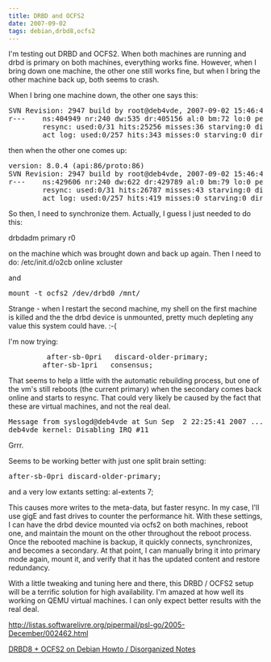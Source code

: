 ```yaml
---
title: DRBD and OCFS2
date: 2007-09-02
tags: debian,drbd8,ocfs2
---
```

I'm testing out DRBD and OCFS2. When both machines are running and drbd is primary on both machines, everything works fine. However, when I bring down one machine, the other one still works fine, but when I bring the other machine back up, both seems to crash.

When I bring one machine down, the other one says this:

<pre class="terminal">
SVN Revision: 2947 build by root@deb4vde, 2007-09-02 15:46:47 0: cs:WFConnection st:Primary/Unknown ds:UpToDate/DUnknown C
r---    ns:404949 nr:240 dw:535 dr:405156 al:0 bm:72 lo:0 pe:0 ua:0 ap:0
        resync: used:0/31 hits:25256 misses:36 starving:0 dirty:0 changed:36
        act_log: used:0/257 hits:343 misses:0 starving:0 dirty:0 changed:0
</pre>

then when the other one comes up:

<pre class="terminal">
version: 8.0.4 (api:86/proto:86)
SVN Revision: 2947 build by root@deb4vde, 2007-09-02 15:46:47 0: cs:Connected st:Primary/Secondary ds:UpToDate/UpToDate C
r---    ns:429606 nr:240 dw:622 dr:429789 al:0 bm:79 lo:0 pe:0 ua:0 ap:0
        resync: used:0/31 hits:26787 misses:43 starving:0 dirty:0 changed:43
        act_log: used:0/257 hits:419 misses:0 starving:0 dirty:0 changed:0
</pre>

So then, I need to synchronize them. Actually, I guess I just needed to do this:

drbdadm primary r0

on the machine which was brought down and back up again. Then I need to do: /etc/init.d/o2cb online xcluster

and

<pre class="terminal">
mount -t ocfs2 /dev/drbd0 /mnt/
</pre>

Strange - when I restart the second machine, my shell on the first machine is killed and the the drbd device is unmounted, pretty much depleting any value this system could have. :-(

I'm now trying:

<pre class="terminal">
         after-sb-0pri   discard-older-primary;
        after-sb-1pri   consensus;
</pre>

That seems to help a little with the automatic rebuilding process, but one of the vm's still reboots (the current primary) when the secondary comes back online and starts to resync. That could very likely be caused by the fact that these are virtual machines, and not the real deal.

<pre class="terminal">
Message from syslogd@deb4vde at Sun Sep  2 22:25:41 2007 ...
deb4vde kernel: Disabling IRQ #11
</pre>

Grrr.

Seems to be working better with just one split brain setting:

<pre class="terminal">
after-sb-0pri discard-older-primary;
</pre>

and a very low extants setting:  al-extents 7;

This causes more writes to the meta-data, but faster resync. In my case, I'll use gigE and fast drives to counter the performance hit. With these settings, I can have the drbd device mounted via ocfs2 on both machines, reboot one, and maintain the mount on the other throughout the reboot process. Once the rebooted machine is backup, it quickly connects, synchronizes, and becomes a secondary. At that point, I can manually bring it into primary mode again, mount it, and verify that it has the updated content and restore redundancy.

With a little tweaking and tuning here and there, this DRBD / OCFS2 setup will be a terrific solution for high availability. I'm amazed at how well its working on QEMU virtual machines. I can only expect better results with the real deal.

http://listas.softwarelivre.org/pipermail/psl-go/2005-December/002462.html

<a href="http://www.docunext.com/wiki/DRBD8">DRBD8 + OCFS2 on Debian Howto / Disorganized Notes</a>

